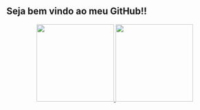 ## Seja bem vindo ao meu GitHub!!
<div align="center">
  <a href="https://github.com/giovannedb">
  <img height="180em" src="https://github-readme-stats.vercel.app/api?username=giovannedb&show_icons=true&theme=dark&include_all_commits=true&count_private=true"/>
  <img height="180em" src="https://github-readme-stats.vercel.app/api/top-langs/?username=giovannedb&layout=compact&langs_count=7&theme=dark"/>
</div>

  ##

